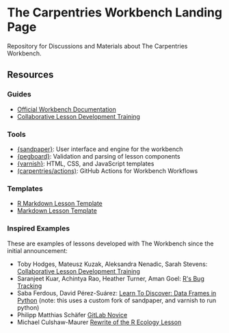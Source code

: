 # The Carpentries Workbench Landing Page

Repository for Discussions and Materials about The Carpentries Workbench.

## Resources

### Guides

 - [Official Workbench Documentation](https://carpentries.github.io/sandpaper-docs)
 - [Collaborative Lesson Development Training](https://carpentries.github.io/lesson-development-training/)

### Tools

 - [{sandpaper}](https://carpentries.github.io/sandpaper/): User interface and engine for the workbench
 - [{pegboard}](https://carpentries.github.io/pegboard/): Validation and parsing of lesson components
 - [{varnish}](https://carpentries.github.io/varnish/): HTML, CSS, and JavaScript templates
 - [(carpentries/actions)](https://github.com/carpentries/actions#readme): GitHub Actions for Workbench Workflows

### Templates

 - [R Markdown Lesson Template](https://github.com/carpentries/workbench-template-rmd)
 - [Markdown Lesson Template](https://github.com/carpentries/workbench-template-md)


### Inspired Examples

These are examples of lessons developed with The Workbench since the initial announcement: 

 - Toby Hodges, Mateusz Kuzak, Aleksandra Nenadic, Sarah Stevens: [Collaborative Lesson Development Training](https://carpentries.github.io/lesson-development-training/)
 - Saranjeet Kuar, Achintya Rao, Heather Turner, Aman Goel: [R's Bug Tracking](https://contributor.r-project.org/r-bug-tracking-lesson/)
 - Saba Ferdous, David Pérez-Suárez: [Learn To Discover: Data Frames in Python](https://learntodiscover.github.io/lesson2_sandpaper/) (note: this uses a custom fork of sandpaper, and varnish to run python)
- Philipp Matthias Schäfer [GitLab Novice](https://zedif.github.io/gitlab-novice/)
- Michael Culshaw-Maurer [Rewrite of the R Ecology Lesson](https://www.michaelc-m.com/Rewrite-R-ecology-lesson/)
